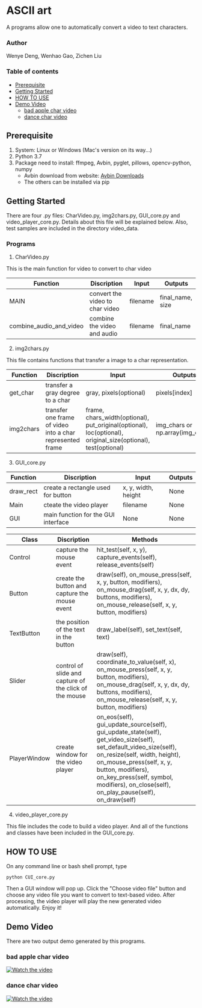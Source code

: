 # ASCII art
A programs allow one to automatically convert a video to text characters.

### Author
Wenye Deng, Wenhao Gao, Zichen Liu

### Table of contents

   - [Prerequisite](#Prerequisite)
   - [Getting Started](#Getting-Started)
   - [HOW TO USE](#HOW-TO-USE)
   - [Demo Video](#Demo-Video)
       - [bad apple char video](#bad-apple-char-video)
       - [dance char video](#dance-char-video)

## Prerequisite
1. System: Linux or Windows (Mac's version on its way...)
2. Python 3.7
3. Package need to install: ffmpeg, Avbin, pyglet, pillows, opencv-python, numpy
   * Avbin download from website: [Avbin Downloads](https://avbin.github.io/AVbin/Download.html)
   * The others can be installed via pip

## Getting Started
There are four .py files: CharVideo.py, img2chars.py, GUI_core.py and video_player_core.py. Details about this file will be explained below. Also, test samples are included in the directory video_data.

### Programs
1. CharVideo.py

This is the main function for video to convert to char video

  | **Function** | **Discription** | **Input** | **Outputs** |
  | ------------ | --------------- | --------- | ----------- |
  | MAIN | convert the video to char video | filename | final_name, size |
  | combine_audio_and_video | combine the video and audio | filename | final_name |

2. img2chars.py

This file contains functions that transfer a image to a char representation.

  | **Function** | **Discription** | **Input** | **Outputs** |
  | ------------ | --------------- | --------- | ----------- |
  | get_char | transfer a gray degree to a char | gray, pixels(optional) | pixels\[index] |
  | img2chars | transfer one frame of video into a char represented frame | frame, chars_width(optional), put_original(optional), loc(optional), original_size(optional), test(optional) | img_chars or np.array(img_chars) |

3. GUI_core.py

  | **Function** | **Discription** | **Input** | **Outputs** |
  | ------------ | --------------- | --------- | ----------- |
  | draw_rect | create a rectangle used for button | x, y, width, height | None |
  | Main | cteate the video player | filename | None |
  | GUI | main function for the GUI interface | None | None |

  | **Class** | **Discription** | **Methods** |
  | --------- | --------------- | ----------- |
  | Control | capture the mouse event | hit_test(self, x, y), capture_events(self), release_events(self) |
  | Button | create the button and capture the mouse event | draw(self), on_mouse_press(self, x, y, button, modifiers), on_mouse_drag(self, x, y, dx, dy, buttons, modifiers), on_mouse_release(self, x, y, button, modifiers) |
  | TextButton | the position of the text in the button | draw_label(self), set_text(self, text) |
  | Slider | control of slide and capture of the click of the mouse | draw(self), coordinate_to_value(self, x), on_mouse_press(self, x, y, button, modifiers), on_mouse_drag(self, x, y, dx, dy, buttons, modifiers), on_mouse_release(self, x, y, button, modifiers) |
  | PlayerWindow | create window for the video player | on_eos(self), gui_update_source(self), gui_update_state(self), get_video_size(self), set_default_video_size(self), on_resize(self, width, height), on_mouse_press(self, x, y, button, modifiers), on_key_press(self, symbol, modifiers), on_close(self), on_play_pause(self), on_draw(self) |

4. video_player_core.py

This file includes the code to build a video player. And all of the functions and classes have been included in the GUI_core.py.

## HOW TO USE
On any command line or bash shell prompt, type

```python CUI_core.py```

Then a GUI window will pop up. Click the "Choose video file" button and choose any video file you want to convert to text-based video.
After processing, the video player will play the new generated video automatically.
Enjoy it!

## Demo Video
There are two output demo generated by this programs.

### bad apple char video
[![Watch the video](https://github.com/IRONMANMARK/Char_Video/blob/master/video_data/cover.png)](https://www.youtube.com/embed/6d-pd-cWYjU)
### dance char video
[![Watch the video](https://github.com/IRONMANMARK/Char_Video/blob/master/video_data/cover2.png)](https://www.youtube.com/embed/q5wXBjMKT6s)




